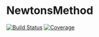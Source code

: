 # NewtonsMethod

[![Build Status](https://travis-ci.com/cytthomas/NewtonsMethod.jl.svg?branch=master)](https://travis-ci.com/cytthomas/NewtonsMethod.jl)
[![Coverage](https://codecov.io/gh/cytthomas/NewtonsMethod.jl/branch/master/graph/badge.svg)](https://codecov.io/gh/cytthomas/NewtonsMethod.jl)
